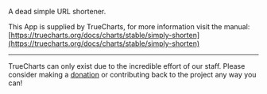 A dead simple URL shortener.

This App is supplied by TrueCharts, for more information visit the manual: [https://truecharts.org/docs/charts/stable/simply-shorten](https://truecharts.org/docs/charts/stable/simply-shorten)

---

TrueCharts can only exist due to the incredible effort of our staff.
Please consider making a [donation](https://truecharts.org/docs/about/sponsor) or contributing back to the project any way you can!
